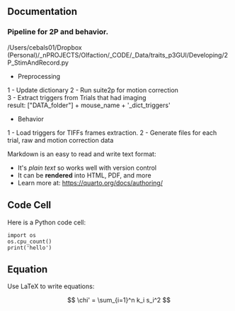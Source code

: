 ## Documentation

### Pipeline for 2P and behavior.
/Users/cebals01/Dropbox (Personal)/_nPROJECTS/Olfaction/_CODE/_Data/traits_p3GUI/Developing/2P_StimAndRecord.py

- Preprocessing

1 - Update dictionary
2 - Run suite2p for motion correction      
3 - Extract triggers from Trials that had imaging     
    result: ["DATA_folder"] + mouse_name + '_dict_triggers'

- Behavior 

1 - Load triggers for TIFFs frames extraction. 
2 - Generate files for each trial, raw and motion correction data




Markdown is an easy to read and write text format:

- It's _plain text_ so works well with version control
- It can be **rendered** into HTML, PDF, and more
- Learn more at: <https://quarto.org/docs/authoring/>

## Code Cell

Here is a Python code cell:

```{python}
import os
os.cpu_count()
print('hello')
```

## Equation

Use LaTeX to write equations:

$$
\chi' = \sum_{i=1}^n k_i s_i^2
$$
